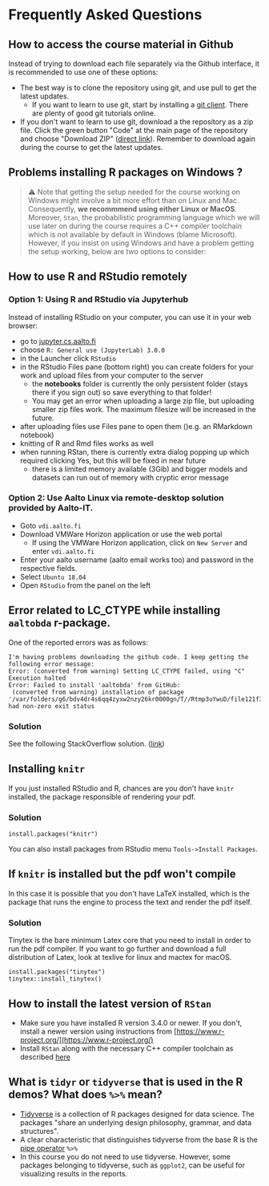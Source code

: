 # Frequently Asked Questions

## How to access the course material in Github

Instead of trying to download each file separately via the Github interface, it is recommended to use one of these options:
 - The best way is to clone the repository using git, and use pull to get the latest updates.
   - If you want to learn to use git, start by installing a [git client](https://www.google.com/search?q=git+clients&oq=git+client). There are plenty of good git tutorials online.
 - If you don't want to learn to use git, download a the repository as a zip file. Click the green button "Code" at the main page of the repository and choose "Download ZIP" ([direct link](https://github.com/avehtari/BDA_course_Aalto/archive/master.zip)). Remember to download again during the course to get the latest updates.

## Problems installing R packages on Windows ?

> ⚠️ Note that getting the setup needed for the course working on Windows might involve a bit more effort than on Linux and Mac. Consequently, **we recommmend using either Linux or MacOS**.
> Moreover, `Stan`, the probabilistic programming language which we will use later on during the course requires a C++ compiler toolchain which is not available by default in Windows (blame Microsoft).
> However, if you insist on using Windows and have a problem getting the setup working, below are two options to consider:

## How to use R and RStudio remotely

### Option 1: Using R and RStudio via Jupyterhub

Instead of installing RStudio on your computer, you can use it in your web browser:
- go to [jupyter.cs.aalto.fi](jupyter.cs.aalto.fi)
- choose `R: General use (JupyterLab) 3.0.0`
- in the Launcher click `RStudio`
- in the RStudio Files pane (bottom right) you can create folders for your work and upload files from your computer to the server 
  - the **notebooks** folder is currently the only persistent folder (stays there if you sign out) so save everything to that folder!
  - You may get an error when uploading a large zip file, but uploading smaller zip files work. The maximum filesize will be increased in the future.
- after uploading files use Files pane to open them ()e.g. an RMarkdown notebook)
- knitting of R and Rmd files works as well
- when running RStan, there is currently extra dialog popping up which required clicking Yes, but this will be fixed in near future
  - there is a limited memory available (3Gib) and bigger models and datasets can run out of memory with cryptic error message

###  Option 2: Use Aalto Linux via remote-desktop solution provided by Aalto-IT.

* Goto `vdi.aalto.fi`
* Download VMWare Horizon application or use the web portal
  * If using the VMWare Horizon application, click on `New Server` and enter `vdi.aalto.fi`
* Enter your aalto username (aalto email works too) and password in the respective fields.
* Select `Ubuntu 18.04`
* Open `RStudio` from the panel on the left

## Error related to LC_CTYPE while installing `aaltobda` r-package.
One of the reported errors was as follows:
```
I'm having problems downloading the github code. I keep getting the following error message:
Error: (converted from warning) Setting LC_CTYPE failed, using "C"
Execution halted
Error: Failed to install 'aaltobda' from GitHub:
 (converted from warning) installation of package '/var/folders/g6/bdv4dr4s6qq4zyxw2nzy26kr0000gn/T//Rtmp3uYwuD/file121f355845a3/aaltobda_0.1.tar.gz' had non-zero exit status
 ```

### Solution
See the following StackOverflow solution. ([link](https://stackoverflow.com/a/3909546))

## Installing `knitr`
If you just installed RStudio and R, chances are you don't have `knitr` installed, the package responsible of rendering your pdf.

### Solution
```{r}
install.packages("knitr")
```
You can also install packages from RStudio menu `Tools->Install Packages`.

## If `knitr` is installed but the pdf won't compile
In this case it is possible that you don't have LaTeX installed, which is the package that runs the engine to process the text and render the pdf itself.

### Solution
Tinytex is the bare minimum Latex core that you need to install in order to run the pdf compiler. If you want to go further and download a full distribution of Latex, look at texlive for linux and mactex for macOS.

```{r}
install.packages("tinytex")
tinytex::install_tinytex()
```

## How to install the latest version of `RStan`
* Make sure you have installed R version 3.4.0 or newer. If you don't, install a newer version using instructions from [https://www.r-project.org/](https://www.r-project.org/)
* Install `RStan` along with the necessary C++ compiler toolchain as described [here](https://github.com/stan-dev/rstan/wiki/RStan-Getting-Started)


## What is `tidyr` or `tidyverse` that is used in the R demos? What does `%>%` mean?
* [Tidyverse](https://www.tidyverse.org/) is a collection of R packages designed for data science. The packages "share an underlying design philosophy, grammar, and data structures".
* A clear characteristic that distinguishes tidyverse from the base R is the [pipe operator](https://style.tidyverse.org/pipes.html) `%>%`
* In this course you do not need to use tidyverse. However, some packages belonging to tidyverse, such as `ggplot2`, can be useful for visualizing results in the reports.

